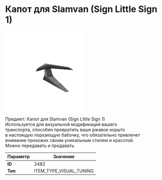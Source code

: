 # Капот для Slamvan (Sign Little Sign 1)

![Item Image](../img/2482.webp?raw=true)

Предмет: Капот для Slamvan (Sign Little Sign 1)<br>Используется для визуальной модификаций вашего<br>транспорта, способен превратить ваше ржавое корыто<br>в настоящую порхающую бабочку, что обязательно привлечет<br>внимание прохожих своим уникальным стилем и красотой.<br>Можно передавать и продавать.


| Параметр | Значение |
|----------|----------|
| **ID** | 2482 |
| **Тип** | ITEM_TYPE_VISUAL_TUNING |


